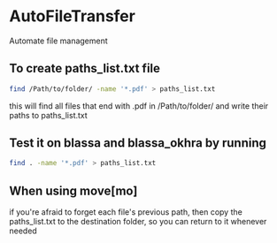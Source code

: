 # AutoFileTransfer
Automate file management


## To create paths_list.txt file
```bash
find /Path/to/folder/ -name '*.pdf' > paths_list.txt
```

this will find all files that end with .pdf in /Path/to/folder/ and write their paths to paths_list.txt

## Test it on blassa and blassa_okhra by running
```bash
find . -name '*.pdf' > paths_list.txt
```

## When using move[mo]
if you're afraid to forget each file's previous path, then copy the paths_list.txt to the destination folder, so you can return to it whenever needed
